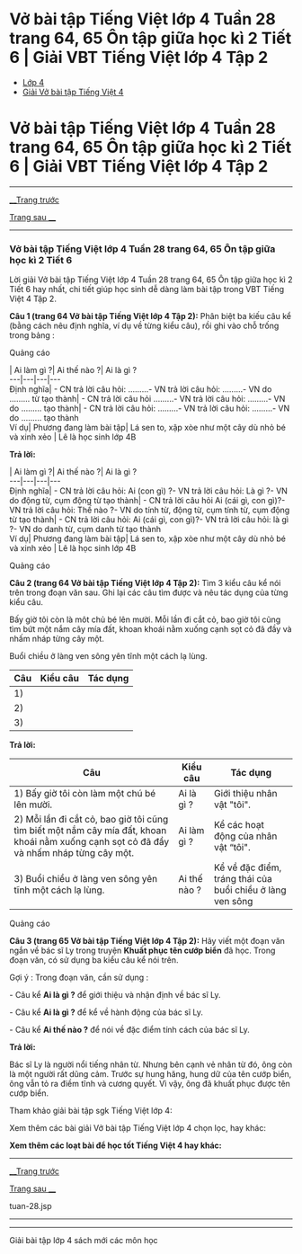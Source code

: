 # Vở bài tập Tiếng Việt lớp 4 Tuần 28 trang 64, 65 Ôn tập giữa học kì 2 Tiết 6 | Giải VBT Tiếng Việt lớp 4 Tập 2

  * [Lớp 4](https://vietjack.com/series/lop-4.jsp)
  * [Giải Vở bài tập Tiếng Việt 4](https://vietjack.com/giai-vo-bai-tap-tieng-viet-4/index.jsp)



# Vở bài tập Tiếng Việt lớp 4 Tuần 28 trang 64, 65 Ôn tập giữa học kì 2 Tiết 6 | Giải VBT Tiếng Việt lớp 4 Tập 2

* * *

[__Trang trước](https://vietjack.com/giai-vo-bai-tap-tieng-viet-4/tuan-28.jsp)

[Trang sau __](https://vietjack.com/giai-vo-bai-tap-tieng-viet-4/tuan-28.jsp)

* * *

### Vở bài tập Tiếng Việt lớp 4 Tuần 28 trang 64, 65 Ôn tập giữa học kì 2 Tiết 6

Lời giải Vở bài tập Tiếng Việt lớp 4 Tuần 28 trang 64, 65 Ôn tập giữa học kì 2 Tiết 6 hay nhất, chi tiết giúp học sinh dễ dàng làm bài tập trong VBT Tiếng Việt 4 Tập 2.

**Câu 1 (trang 64 Vở bài tập Tiếng Việt lớp 4 Tập 2):** Phân biệt ba kiếu câu kể (bằng cách nêu định nghĩa, ví dụ về từng kiểu câu), rồi ghi vào chỗ trống trong bảng :

Quảng cáo

|  Ai làm gì ?|  Ai thế nào ?|  Ai là gì ?  
---|---|---|---  
Định nghĩa|  \- CN trả lời câu hỏi: .........\- VN trả lời câu hỏi: .........\- VN do ......... từ tạo thành|  \- CN trả lời câu hỏi .........\- VN trả lời câu hỏi: .........\- VN do ......... tạo thành|  \- CN trả lời câu hỏi: .........\- VN trả lời câu hỏi: .........\- VN do ......... tạo thành  
Ví dụ|  Phương đang làm bài tập| Lá sen to, xập xòe như một cây dù nhỏ bé và xinh xẻo |  Lê là học sinh lớp 4B  
  
**Trả lời:**

|  Ai làm gì ?|  Ai thế nào ?|  Ai là gì ?  
---|---|---|---  
Định nghĩa|  \- CN trả lời câu hỏi: Ai (con gì) ?\- VN trả lời câu hỏi: Là gì ?\- VN do động từ, cụm động từ tạo thành|  \- CN trả lời câu hỏi Ai (cái gì, con gì)?\- VN trả lời câu hỏi: Thế nào ?\- VN do tính từ, động từ, cụm tính từ, cụm động từ tạo thành|  \- CN trả lời câu hỏi: Ai (cái gì, con gì)?\- VN trả lời câu hỏi: là gì ?\- VN do danh từ, cụm danh từ tạo thành  
Ví dụ|  Phương đang làm bài tập| Lá sen to, xập xòe như một cây dù nhỏ bé và xinh xẻo |  Lê là học sinh lớp 4B  
  
Quảng cáo

**Câu 2 (trang 64 Vở bài tập Tiếng Việt lớp 4 Tập 2):** Tìm 3 kiểu câu kể nói trên trong đoạn văn sau. Ghi lại các câu tìm được và nêu tác dụng của từng kiểu câu.

Bấy giờ tôi còn là môt chủ bé lên mười. Mỗi lần đi cắt cỏ, bao giờ tôi cũng tìm bứt một nắm cây mía đất, khoan khoái nằm xuống cạnh sọt cỏ đã đầy và nhấm nháp từng cây một.

Buổi chiều ở làng ven sông yên tĩnh một cách lạ lùng.

Câu| Kiểu câu |  Tác dụng  
---|---|---  
1) |  |   
2) |  |   
3) |  |   
  
**Trả lời:**

Câu| Kiểu câu |  Tác dụng  
---|---|---  
1) Bấy giờ tôi còn làm một chú bé lên mười.| Ai là gì ? | Giới thiệu nhân vật "tôi".   
2) Mỗi lần đi cắt cỏ, bao giờ tôi cũng tìm biết một nắm cây mía đất, khoan khoái nằm xuống cạnh sọt cỏ đã đầy và nhấm nháp từng cây một.|  Ai làm gì ?|  Kể các hoạt động của nhân vật “tôi".  
3) Buổi chiều ở làng ven sông yên tĩnh một cách lạ lùng.|  Ai thế nào ?|  Kể về đặc điểm, tráng thái của buổi chiều ở làng ven sông  
  
Quảng cáo

**Câu 3 (trang 65 Vở bài tập Tiếng Việt lớp 4 Tập 2):** Hãy viết một đoạn văn ngắn về bác sĩ Ly trong truyện **Khuất phục tên cướp biển** đã học. Trong đoạn văn, có sử dụng ba kiểu câu kể nói trên.

Gợi ý : Trong đoạn văn, cần sử dụng :

\- Câu kể **Ai là gì ?** để giới thiệu và nhận định về bác sĩ Ly.

\- Câu kể **Ai là gì ?** để kể về hành động của bác sĩ Ly.

\- Câu kể **Ai thế nào ?** để nói về đặc điểm tính cách của bác sĩ Ly.

**Trả lời:**

Bác sĩ Ly là người nổi tiếng nhân từ. Nhưng bên cạnh vẻ nhân từ đó, ông còn là một người rất dũng cảm. Trước sự hung hăng, hung dữ của tên cướp biển, ông vẫn tỏ ra điềm tĩnh và cương quyết. Vì vậy, ông đã khuất phục được tên cướp biển.

Tham khảo giải bài tập sgk Tiếng Việt lớp 4:

Xem thêm các bài giải Vở bài tập Tiếng Việt lớp 4 chọn lọc, hay khác:

**Xem thêm các loạt bài để học tốt Tiếng Việt 4 hay khác:**

* * *

[__Trang trước](https://vietjack.com/giai-vo-bai-tap-tieng-viet-4/tuan-28.jsp)

[Trang sau __](https://vietjack.com/giai-vo-bai-tap-tieng-viet-4/tuan-28.jsp)

tuan-28.jsp

* * *

* * *

Giải bài tập lớp 4 sách mới các môn học
